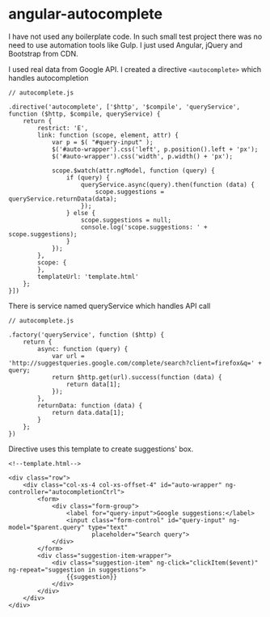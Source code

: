 # angular-autocomplete

I have not used any boilerplate code.
In such small test project there was no need to use automation tools like Gulp. I just used Angular, jQuery and Bootstrap from CDN.
  
I used real data from Google API. I created a directive ```<autocomplete>``` which handles autocompletion

```
// autocomplete.js

.directive('autocomplete', ['$http', '$compile', 'queryService', function ($http, $compile, queryService) {
    return {
        restrict: 'E',
        link: function (scope, element, attr) {
            var p = $( "#query-input" );
            $('#auto-wrapper').css('left', p.position().left + 'px');
            $('#auto-wrapper').css('width', p.width() + 'px');

            scope.$watch(attr.ngModel, function (query) {
                if (query) {
                    queryService.async(query).then(function (data) {
                        scope.suggestions = queryService.returnData(data);
                    });
                } else {
                    scope.suggestions = null;
                    console.log('scope.suggestions: ' + scope.suggestions);
                }
            });
        },
        scope: {
        },
        templateUrl: 'template.html'
    };
}])
```

There is service named queryService which handles API call

```
// autocomplete.js

.factory('queryService', function ($http) {
    return {
        async: function (query) {
            var url = 'http://suggestqueries.google.com/complete/search?client=firefox&q=' + query;
            return $http.get(url).success(function (data) {
                return data[1];
            });
        },
        returnData: function (data) {
            return data.data[1];
        }
    };
})
```

Directive uses this template to create suggestions' box. 

```
<!--template.html-->

<div class="row">
    <div class="col-xs-4 col-xs-offset-4" id="auto-wrapper" ng-controller="autocompletionCtrl">
        <form>
            <div class="form-group">
                <label for="query-input">Google suggestions:</label>
                <input class="form-control" id="query-input" ng-model="$parent.query" type="text"
                       placeholder="Search query">
            </div>
        </form>
        <div class="suggestion-item-wrapper">
            <div class="suggestion-item" ng-click="clickItem($event)" ng-repeat="suggestion in suggestions">
                {{suggestion}}
            </div>
        </div>
    </div>
</div>
```